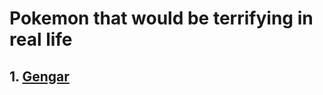 # Pokemon that would be terrifying in real life
## 1. **[Gengar](https://bulbapedia.bulbagarden.net/wiki/Gengar_(Pokémon))**
